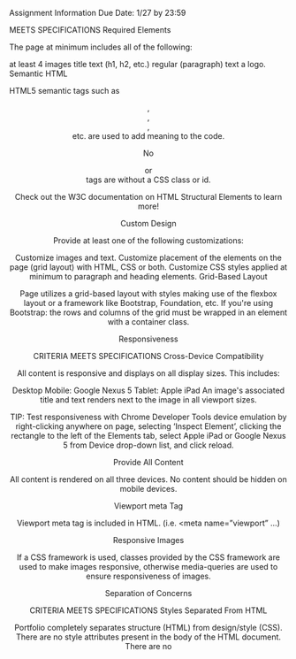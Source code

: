 Assignment Information
Due Date: 1/27 by 23:59

MEETS SPECIFICATIONS
Required Elements

The page at minimum includes all of the following:

at least 4 images
title text (h1, h2, etc.)
regular (paragraph) text
a logo.
Semantic HTML

HTML5 semantic tags such as <header>, <footer>, <article>, <section> etc. are used to add meaning to the code.

No <div> or <section> tags are without a CSS class or id.

Check out the W3C documentation on HTML Structural Elements to learn more!

Custom Design

Provide at least one of the following customizations:

Customize images and text.
Customize placement of the elements on the page (grid layout) with HTML, CSS or both.
Customize CSS styles applied at minimum to paragraph and heading elements.
Grid-Based Layout

Page utilizes a grid-based layout with styles making use of the flexbox layout or a framework like Bootstrap, Foundation, etc.
If you're using Bootstrap: the rows and columns of the grid must be wrapped in an element with a container class.

Responsiveness

CRITERIA
MEETS SPECIFICATIONS
Cross-Device Compatibility

All content is responsive and displays on all display sizes. This includes:

Desktop
Mobile: Google Nexus 5
Tablet: Apple iPad
An image's associated title and text renders next to the image in all viewport sizes.

TIP: Test responsiveness with Chrome Developer Tools device emulation by right-clicking anywhere on page, selecting ‘Inspect Element’, clicking the rectangle to the left of the Elements tab, select Apple iPad or Google Nexus 5 from Device drop-down list, and click reload.

Provide All Content

All content is rendered on all three devices. No content should be hidden on mobile devices.

Viewport meta Tag

Viewport meta tag is included in HTML. (i.e. <meta name=”viewport” …)

Responsive Images

If a CSS framework is used, classes provided by the CSS framework are used to make images responsive, otherwise media-queries are used to ensure responsiveness of images.

Separation of Concerns

CRITERIA
MEETS SPECIFICATIONS
Styles Separated From HTML

Portfolio completely separates structure (HTML) from design/style (CSS). There are no style attributes present in the body of the HTML document. There are no <style> elements in the document.

Note: It is acceptable to include height and width attributes in <img> elements.

File structure

Files are organized with a directory structure that separates files based on functionality. For example:
css/ for stylesheets
img/ for images
js/ for JavaScript files

Code Quality

CRITERIA
MEETS SPECIFICATIONS
HTML Formatting rules

All code ( HTML element names, attributes, attribute values) is lowercase (except text/CDATA).
Code does not have trailing white spaces.
Indentation is consistent (either all tabs or all 2 spaces or all 4 spaces etc).
Code uses a new line for every block, list or table element and indent every such child element (it's acceptable to put all <li> elements in one line).
[Optional] When quoting attribute values, code uses double quotation marks.
HTML Style Rules

HTML documents use HTML5 <!doctype html>.
Code passes HTML and CSS validators.
[Optional] Code does not use entity references unless necessary e.g. characters with special meaning in HTML (like < and &) as well as control or “invisible” characters (like no-break spaces).
[Optional] Code omits type attributes for style sheets and scripts.
CSS Formatting Rules

Code does not have trailing white spaces.
Indentation is consistent (either all tabs or all 2 spaces or all 4 spaces etc).
Code indents all block content, that is rules within rules as well as declarations to reflect hierarchy and improve understanding.
Code uses a semicolon after every declaration for consistency and extensibility reasons.
Code always uses a space after a property name's colon, but no space between property and colon, for consistency reasons.
Code always use a single space between the last selector and the opening brace that begins the declaration block.
Code always start a new line for each selector and declaration.
Code always put a blank line (two line breaks) between rules.
[Optional] Code uses double quotation marks for attribute selectors or property values. Do not use quotation marks in URI values (url()).
CSS Style Rules

Code uses meaningful or generic ID and class names that are as short as possible but as long as necessary.
Code does not use element names in conjunction with IDs or classes.
Code uses shorthand properties where possible.
[Optional] Code omits unit specification after 0 values.
[Optional] Code includes leading 0s in decimal values for readability.
[Optional] Code uses 3-character hexadecimal notation where possible.
[Optional] Code separate words in ID and class names by a hyphen.
[Optional] Code avoids user agent detection as well as CSS "hacks"—try a different approach first.
General Meta Rules

HTML templates and documents use UTF-8 encoding. (no BOM) i.e. <meta charset="utf-8">.
[Optional] Mark todos and action items with TODO
Suggestions to Make Your Project Stand Out!
Use srcset in the img elements to provide optimized images to users on all device sizes.

Include additional JavaScript functionality, while maintaining required components. For example: Bootstrap Navbar, Polymer Components.
